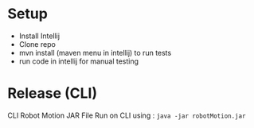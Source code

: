 # Setup
- Install Intellij
- Clone repo
- mvn install (maven menu in intellij) to run tests
- run code in intellij for manual testing

# Release (CLI)
CLI Robot Motion JAR File
Run on CLI using :
`java -jar robotMotion.jar`
